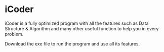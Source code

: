 # iCoder
iCoder is a fully optimized program with all the features such as Data Structure &amp; Algorithm and many other useful function to help you in every problem.

Download the exe file to run the program and use all its features.
